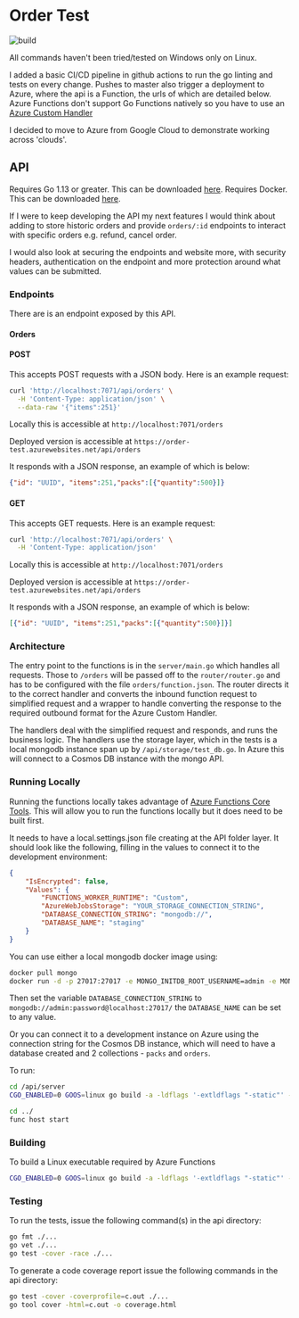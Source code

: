 # Order Test

![build](https://github.com/jordanfinners/order-test/workflows/deploy/badge.svg?branch=master)

All commands haven't been tried/tested on Windows only on Linux.

I added a basic CI/CD pipeline in github actions to run the go linting and tests on every change.
Pushes to master also trigger a deployment to Azure, where the api is a Function, the urls of which are detailed below.
Azure Functions don't support Go Functions natively so you have to use an [Azure Custom Handler](https://docs.microsoft.com/en-us/azure/azure-functions/functions-custom-handlers)

I decided to move to Azure from Google Cloud to demonstrate working across 'clouds'.

## API

Requires Go 1.13 or greater. This can be downloaded [here](https://golang.org/doc/install).
Requires Docker. This can be downloaded [here](https://docs.docker.com/engine/install/).

If I were to keep developing the API my next features I would think about adding to store historic orders and provide `orders/:id` endpoints to interact with specific orders e.g. refund, cancel order.

I would also look at securing the endpoints and website more, with security headers, authentication on the endpoint and more protection around what values can be submitted.

### Endpoints

There are is an endpoint exposed by this API.

#### Orders

#### POST

This accepts POST requests with a JSON body. Here is an example request:

```bash
curl 'http://localhost:7071/api/orders' \
  -H 'Content-Type: application/json' \
  --data-raw '{"items":251}'
```

Locally this is accessible at `http://localhost:7071/orders`

Deployed version is accessible at `https://order-test.azurewebsites.net/api/orders`

It responds with a JSON response, an example of which is below:

```json
{"id": "UUID", "items":251,"packs":[{"quantity":500}]}
```

#### GET

This accepts GET requests. Here is an example request:

```bash
curl 'http://localhost:7071/api/orders' \
  -H 'Content-Type: application/json'
```

Locally this is accessible at `http://localhost:7071/orders`

Deployed version is accessible at `https://order-test.azurewebsites.net/api/orders`

It responds with a JSON response, an example of which is below:

```json
[{"id": "UUID", "items":251,"packs":[{"quantity":500}]}]
```

### Architecture 

The entry point to the functions is in the `server/main.go` which handles all requests.
Those to `/orders` will be passed off to the `router/router.go` and has to be configured with the file `orders/function.json`.
The router directs it to the correct handler and converts the inbound function request to simplified request and a wrapper to handle converting the response to the required outbound format for the Azure Custom Handler.

The handlers deal with the simplified request and responds, and runs the business logic.
The handlers use the storage layer, which in the tests is a local mongodb instance span up by `/api/storage/test_db.go`.
In Azure this will connect to a Cosmos DB instance with the mongo API.

### Running Locally

Running the functions locally takes advantage of [Azure Functions Core Tools](https://docs.microsoft.com/en-us/azure/azure-functions/functions-run-local?tabs=linux%2Ccsharp%2Cbash). This will allow you to run the functions locally but it does need to be built first.

It needs to have a local.settings.json file creating at the API folder layer. It should look like the following, filling in the values to connect it to the development environment:
```json
{
    "IsEncrypted": false,
    "Values": {
        "FUNCTIONS_WORKER_RUNTIME": "Custom",
        "AzureWebJobsStorage": "YOUR_STORAGE_CONNECTION_STRING",
        "DATABASE_CONNECTION_STRING": "mongodb://",
        "DATABASE_NAME": "staging"
    }
}
```

You can use either a local mongodb docker image using:
```bash
docker pull mongo
docker run -d -p 27017:27017 -e MONGO_INITDB_ROOT_USERNAME=admin -e MONGO_INITDB_ROOT_PASSWORD=password --name db mongo
```
Then set the variable `DATABASE_CONNECTION_STRING` to `mongodb://admin:password@localhost:27017/` the `DATABASE_NAME` can be set to any value.

Or you can connect it to a development instance on Azure using the connection string for the Cosmos DB instance, which will need to have a database created and 2 collections - `packs` and `orders`.

To run: 

```bash
cd /api/server
CGO_ENABLED=0 GOOS=linux go build -a -ldflags '-extldflags "-static"' -o ../main

cd ../
func host start
```

### Building 

To build a Linux executable required by Azure Functions
```bash
CGO_ENABLED=0 GOOS=linux go build -a -ldflags '-extldflags "-static"' -o ../main
```

### Testing

To run the tests, issue the following command(s) in the api directory:

```bash
go fmt ./...
go vet ./...
go test -cover -race ./...
```

To generate a code coverage report issue the following commands in the api directory:

```bash
go test -cover -coverprofile=c.out ./...
go tool cover -html=c.out -o coverage.html
```
